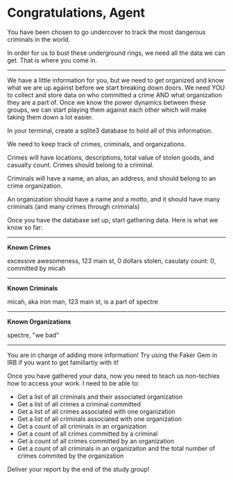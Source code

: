 # Congratulations, Agent


You have been chosen to go undercover to track the most dangerous criminals in the world.

In order for us to bust these underground rings, we need all the data we can get. That is where you come in. 

---

We have a little information for you, but we need to get organized and know what we are up against before we start breaking down doors. We need YOU to collect and store data on who committed a crime AND what organization they are a part of. Once we know the power dynamics between these groups, we can start playing them against each other which will make taking them down a lot easier.

In your terminal, create a sqlite3 database to hold all of this information.

We need to keep track of crimes, criminals, and organizations. 

Crimes will have locations, descriptions, total value of stolen goods, and casualty count. Crimes should belong to a criminal.

Criminals will have a name, an alias, an address, and should belong to an crime organization.

An organization should have a name and a motto, and it should have many criminals (and many crimes through criminals)


Once you have the database set up, start gathering data. Here is what we know so far:

---

**Known Crimes**

excessive awesomeness, 123 main st, 0 dollars stolen, casulaty count: 0, committed by micah

---

**Known Criminals**

micah, aka iron man, 123 main st, is a part of spectre

---

**Known Organizations**

spectre, "we bad"

---

You are in charge of adding more information! Try using the Faker Gem in IRB if you want to get familiartiy with it!


Once you have gathered your data, now you need to teach us non-techies how to access your work. I need to be able to:

- Get a list of all criminals and their associated organization
- Get a list of all crimes a criminal committed
- Get a list of all crimes associated with one organization
- Get a list of all criminals associated with one organization
- Get a count of all criminals in an organization
- Get a count of all crimes committed by a criminal
- Get a count of all crimes committed by an organization
- Get a count of all criminals in an organizaiton and the total number of crimes commited by the organization

Deliver your report by the end of the study group!